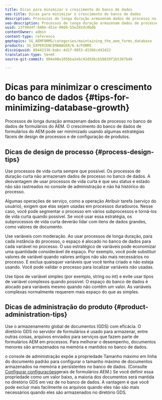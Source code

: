 ```yaml
---
title: Dicas para minimizar o crescimento do banco de dados
seo-title: Dicas para minimizar o crescimento do banco de dados
description: Processos de longa duração armazenam dados de processo no banco de dados de formulários do AEM. O crescimento do banco de dados de formulários do AEM pode ser minimizado usando algumas estratégias fáceis de design de processos e de configuração de produtos.
seo-description: Processos de longa duração armazenam dados de processo no banco de dados de formulários do AEM. O crescimento do banco de dados de formulários do AEM pode ser minimizado usando algumas estratégias fáceis de design de processos e de configuração de produtos.
uuid: 13f99d4f-848e-451e-90d9-55e202dc0bdb
contentOwner: admin
content-type: reference
geptopics: SG_AEMFORMS/categories/maintaining_the_aem_forms_database
products: SG_EXPERIENCEMANAGER/6.4/FORMS
discoiquuid: 89441336-babc-4d1f-9053-d1566cd42d22
translation-type: tm+mt
source-git-commit: d04e08e105bba2e6c92d93bcb58839f1b5307bd8

---
```



# Dicas para minimizar o crescimento do banco de dados {#tips-for-minimizing-database-growth}

Processos de longa duração armazenam dados de processo no banco de dados de formulários do AEM. O crescimento do banco de dados de formulários do AEM pode ser minimizado usando algumas estratégias fáceis de design de processos e de configuração de produtos.

## Dicas de design de processo {#process-design-tips}

Use processos de vida curta sempre que possível. Os processos de duração curta não armazenam dados de processo no banco de dados. A desvantagem de usar processos de vida curta é que seu status e estado não são rastreados no console de administração e não há histórico do processo.

Algumas operações de serviço, como a operação Atribuir tarefa (serviço do usuário), exigem que elas sejam usadas em processos duradouros. Nesse caso, você pode segmentar o processo em vários subprocessos e torná-los de vida curta quando possível. Se você usar essa estratégia, os subprocessos de vida curta deverão lidar com itens de dados grandes, como valores de documento.

Use variáveis com moderação. Ao usar processos de longa duração, para cada instância do processo, o espaço é alocado no banco de dados para cada variável no processo. O uso estratégico de variáveis pode economizar uma quantidade considerável de espaço. Por exemplo, você pode substituir valores de variável quando valores antigos não são mais necessários no processo. E exclua quaisquer variáveis que você tenha criado e não esteja usando. Você pode validar o processo para localizar variáveis não usadas.

Use tipos de variável simples (por exemplo, string ou int) e evite usar tipos de variável complexos quando possível. O espaço do banco de dados é alocado para variáveis mesmo quando não contêm um valor. As variáveis complexas normalmente requerem mais espaço do que as simples.

## Dicas de administração do produto {#product-administration-tips}

Use o armazenamento global de documentos (GDS) com eficácia. O diretório GDS no servidor de formulários é usado para armazenar, entre outras coisas, arquivos enviados para serviços que fazem parte de formulários AEM em processos. Para melhorar o desempenho, documentos menores são armazenados na memória e mantidos no banco de dados.

o console de administração expõe a propriedade Tamanho máximo em linha do documento padrão para configurar o tamanho máximo de documentos armazenados na memória e persistentes no banco de dados. (Consulte [Configurar configurações](/help/forms/using/admin-help/configure-general-aem-forms-settings.md#configure-general-aem-forms-settings)gerais de formulários AEM.) Se você definir essa propriedade como um valor baixo, a maioria dos documentos será mantida no diretório GDS em vez de no banco de dados. A vantagem é que você pode excluir mais facilmente os arquivos quando eles não são mais necessários quando eles são armazenados no diretório GDS.
